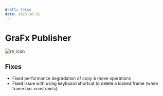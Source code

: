 ```yaml
---
draft: false
date: 2023-10-31
---
```


# GraFx Publisher

![rn_icon](../../../../../assets/CHILI_publisher_RGB.svg)

## Fixes

- Fixed performance degradation of copy & move operations
- Fixed issue with using keyboard shortcut to delete a locked frame (when frame has constraints)
